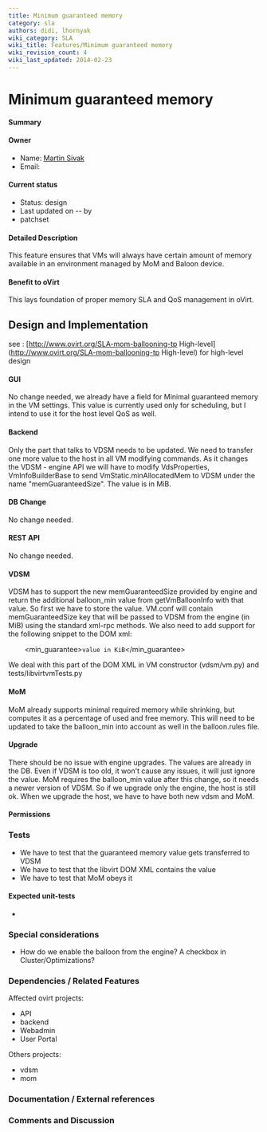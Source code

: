 ```yaml
---
title: Minimum guaranteed memory
category: sla
authors: didi, lhornyak
wiki_category: SLA
wiki_title: Features/Minimum guaranteed memory
wiki_revision_count: 4
wiki_last_updated: 2014-02-23
---
```


# Minimum guaranteed memory

#### Summary

#### Owner

*   Name: [Martin Sivak](User:msivak)
*   Email: <msivak at redhat dot com>

#### Current status

*   Status: design
*   Last updated on -- by
*   patchset

#### Detailed Description

This feature ensures that VMs will always have certain amount of memory available in an environment managed by MoM and Baloon device.

#### Benefit to oVirt

This lays foundation of proper memory SLA and QoS management in oVirt.

## Design and Implementation

see : [http://www.ovirt.org/SLA-mom-ballooning-tp High-level](http://www.ovirt.org/SLA-mom-ballooning-tp High-level) for high-level design

#### GUI

No change needed, we already have a field for Minimal guaranteed memory in the VM settings. This value is currently used only for scheduling, but I intend to use it for the host level QoS as well.

#### Backend

Only the part that talks to VDSM needs to be updated. We need to transfer one more value to the host in all VM modifying commands. As it changes the VDSM - engine API we will have to modify VdsProperties, VmInfoBuilderBase to send VmStatic.minAllocatedMem to VDSM under the name "memGuaranteedSize". The value is in MiB.

#### DB Change

No change needed.

#### REST API

No change needed.

#### VDSM

VDSM has to support the new memGuaranteedSize provided by engine and return the additional balloon_min value from getVmBalloonInfo with that value. So first we have to store the value. VM.conf will contain memGuaranteedSize key that will be passed to VDSM from the engine (in MiB) using the standard xml-rpc methods. We also need to add support for the following snippet to the DOM xml:

` `<memtune>
`   `<min_guarantee>`value in KiB`</min_guarantee>
` `</memtune>

We deal with this part of the DOM XML in VM constructor (vdsm/vm.py) and tests/libvirtvmTests.py

#### MoM

MoM already supports minimal required memory while shrinking, but computes it as a percentage of used and free memory. This will need to be updated to take the balloon_min into account as well in the balloon.rules file.

#### Upgrade

There should be no issue with engine upgrades. The values are already in the DB. Even if VDSM is too old, it won't cause any issues, it will just ignore the value. MoM requires the balloon_min value after this change, so it needs a newer version of VDSM. So if we upgrade only the engine, the host is still ok. When we upgrade the host, we have to have both new vdsm and MoM.

#### Permissions

### Tests

*   We have to test that the guaranteed memory value gets transferred to VDSM
*   We have to test that the libvirt DOM XML contains the value
*   We have to test that MoM obeys it

#### Expected unit-tests

-

### Special considerations

*   How do we enable the balloon from the engine? A checkbox in Cluster/Optimizations?

### Dependencies / Related Features

Affected ovirt projects:

*   API
*   backend
*   Webadmin
*   User Portal

Others projects:

*   vdsm
*   mom

### Documentation / External references

### Comments and Discussion

